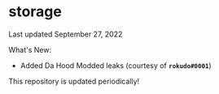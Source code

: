 # storage
Last updated September 27, 2022

What's New:
- Added Da Hood Modded leaks (courtesy of **`rokudo#0001`**)

This repository is updated periodically!
